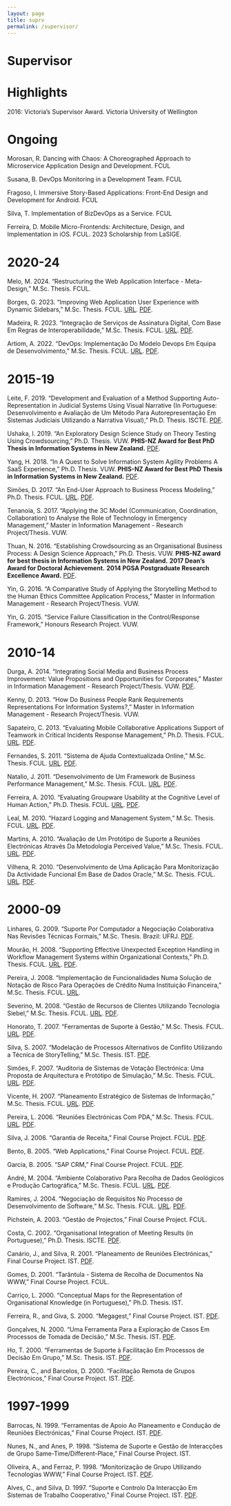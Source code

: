 ```yaml
---
layout: page
title: suprv
permalink: /supervisor/
---
```


# Supervisor

# Highlights

2016: Victoria’s Supervisor Award. Victoria University of Wellington

# Ongoing

Morosan, R. Dancing with Chaos: A Choreographed Approach to Microservice Application Design and Development. FCUL

Susana, B. DevOps Monitoring in a Development Team. FCUL

Fragoso, I. Immersive Story-Based Applications: Front-End Design and Development for Android. FCUL

Silva, T. Implementation of BizDevOps as a Service. FCUL

Ferreira, D. Mobile Micro-Frontends: Architecture, Design, and Implementation in iOS. FCUL. 2023 Scholarship from LaSIGE.

# 2020-24

Melo, M.  2024.  “Restructuring the Web Application Interface - Meta-Design,” M.Sc. Thesis.  FCUL.

Borges, G.  2023.  “Improving Web Application User Experience with Dynamic Sidebars,” M.Sc. Thesis.  FCUL.  [URL](http://hdl.handle.net/10451/61473).  [PDF](https://paantunes.github.io/assets/pdf/T41.pdf).

Madeira, R.  2023.  “Integração de Serviços de Assinatura Digital, Com Base Em Regras de Interoperabilidade,” M.Sc. Thesis.  FCUL.  [URL](http://hdl.handle.net/10451/59202).  [PDF](https://paantunes.github.io/assets/pdf/T40.pdf).

Artiom, A.  2022.  “DevOps: Implementação Do Modelo Devops Em Equipa de Desenvolvimento,” M.Sc. Thesis.  FCUL.  [URL](http://hdl.handle.net/10451/56773).  [PDF](https://paantunes.github.io/assets/pdf/T39.pdf).

# 2015-19

Leite, F.  2019.  “Development and Evaluation of a Method Supporting Auto-Representation in Judicial Systems Using Visual Narrative (In Portuguese: Desenvolvimento e Avaliação de Um Método Para Autorepresentação Em Sistemas Judiciais Utilizando a Narrativa Visual),” Ph.D. Thesis.  ISCTE.  [PDF](https://paantunes.github.io/assets/pdf/T38.pdf).

Ushaka, I.  2019.  “An Exploratory Design Science Study on Theory Testing Using Crowdsourcing,” Ph.D. Thesis.  VUW. **PHIS-NZ Award for Best PhD Thesis in Information Systems in New Zealand.**  [PDF](https://paantunes.github.io/assets/pdf/T37.pdf).

Yang, H.  2018.  “In A Quest to Solve Information System Agility Problems A SaaS Experience,” Ph.D. Thesis.  VUW. **PHIS-NZ Award for Best PhD Thesis in Information Systems in New Zealand.** [PDF](https://paantunes.github.io/assets/pdf/T36.pdf).

Simões, D.  2017.  “An End-User Approach to Business Process Modeling,” Ph.D. Thesis.  FCUL.  [URL](http://hdl.handle.net/10451/28485).  [PDF](https://paantunes.github.io/assets/pdf/T35.pdf).

Tenanoia, S.  2017.  “Applying the 3C Model (Communication, Coordination, Collaboration) to Analyse the Role of Technology in Emergency Management,” Master in Information Management - Research Project/Thesis.  VUW.

Thuan, N.  2016.  “Establishing Crowdsourcing as an Organisational Business Process: A Design Science Approach,” Ph.D. Thesis.  VUW. **PHIS-NZ award for best thesis in Information Systems in New Zealand.** **2017 Dean’s Award for Doctoral Achievement.** **2014 PGSA Postgraduate Research Excellence Award.** [PDF](https://paantunes.github.io/assets/pdf/T34.pdf).

Yin, G.  2016.  “A Comparative Study of Applying the Storytelling Method to the Human Ethics Committee Application Process,” Master in Information Management - Research Project/Thesis.  VUW.

Yin, G.  2015.  “Service Failure Classification in the Control/Response Framework,” Honours Research Project.  VUW.

# 2010-14

Durga, A.  2014.  “Integrating Social Media and Business Process Improvement: Value Propositions and Opportunities for Corporates,” Master in Information Management - Research Project/Thesis.  VUW.  [PDF](https://paantunes.github.io/assets/pdf/T33.pdf).

Kenny, D.  2013.  “How Do Business People Rank Requirements Representations For Information Systems?,” Master in Information Management - Research Project/Thesis.  VUW.

Sapateiro, C.  2013.  “Evaluating Mobile Collaborative Applications Support of Teamwork in Critical Incidents Response Management,” Ph.D. Thesis.  FCUL.  [URL](https://biblios.ciencias.ulisboa.pt/detalhes/58244).  [PDF](https://paantunes.github.io/assets/pdf/T32.pdf).

Fernandes, S.  2011.  “Sistema de Ajuda Contextualizada Online,” M.Sc. Thesis.  FCUL.  [URL](http://hdl.handle.net/10451/8048).  [PDF](https://paantunes.github.io/assets/pdf/T31.pdf).

Natalio, J.  2011.  “Desenvolvimento de Um Framework de Business Performance Management,” M.Sc. Thesis.  FCUL.  [URL](http://hdl.handle.net/10451/9151).  [PDF](https://paantunes.github.io/assets/pdf/T30.pdf).

Ferreira, A.  2010.  “Evaluating Groupware Usability at the Cognitive Level of Human Action,” Ph.D. Thesis.  FCUL.  [URL](http://hdl.handle.net/10451/2416).  [PDF](https://paantunes.github.io/assets/pdf/T27.pdf).

Leal, M.  2010.  “Hazard Logging and Management System,” M.Sc. Thesis.  FCUL.  [URL](http://hdl.handle.net/10451/5511).  [PDF](https://paantunes.github.io/assets/pdf/T28.pdf).

Martins, A.  2010.  “Avaliação de Um Protótipo de Suporte a Reuniões Electrónicas Através Da Metodologia Perceived Value,” M.Sc. Thesis.  FCUL.  [URL](http://hdl.handle.net/10451/4623).  [PDF](https://paantunes.github.io/assets/pdf/T26.pdf).

Vilhena, R.  2010.  “Desenvolvimento de Uma Aplicação Para Monitorização Da Actividade Funcional Em Base de Dados Oracle,” M.Sc. Thesis.  FCUL.  [URL](http://hdl.handle.net/10451/5490).  [PDF](https://paantunes.github.io/assets/pdf/T25.pdf).

# 2000-09

Linhares, G.  2009.  “Suporte Por Computador a Negociação Colaborativa Nas Revisões Técnicas Formais,” M.Sc. Thesis.  Brazil: UFRJ.  [PDF](https://paantunes.github.io/assets/pdf/T29.pdf).

Mourão, H.  2008.  “Supporting Effective Unexpected Exception Handling in Workflow Management Systems within Organizational Contexts,” Ph.D. Thesis.  FCUL.  [URL](http://hdl.handle.net/10451/1677).  [PDF](https://paantunes.github.io/assets/pdf/T22.pdf).

Pereira, J.  2008.  “Implementação de Funcionalidades Numa Solução de Notação de Risco Para Operações de Crédito Numa Instituição Financeira,” M.Sc. Thesis.  FCUL.  [URL](http://hdl.handle.net/10451/6212).

Severino, M.  2008.  “Gestão de Recursos de Clientes Utilizando Tecnologia Siebel,” M.Sc. Thesis.  FCUL.  [URL](http://hdl.handle.net/10451/15239).  [PDF](https://paantunes.github.io/assets/pdf/T24.pdf).

Honorato, T.  2007.  “Ferramentas de Suporte à Gestão,” M.Sc. Thesis.  FCUL.  [URL](https://biblios.ciencias.ulisboa.pt/detalhes/58238).  [PDF](https://paantunes.github.io/assets/pdf/T20.pdf).

Silva, S.  2007.  “Modelação de Processos Alternativos de Conflito Utilizando a Técnica de StoryTelling,” M.Sc. Thesis.  IST.  [PDF](https://paantunes.github.io/assets/pdf/T18.pdf).

Simões, F.  2007.  “Auditoria de Sistemas de Votação Electrónica: Uma Proposta de Arquitectura e Protótipo de Simulação,” M.Sc. Thesis.  FCUL.  [URL](https://biblios.ciencias.ulisboa.pt/detalhes/33142).  [PDF](https://paantunes.github.io/assets/pdf/T19.pdf).

Vicente, H.  2007.  “Planeamento Estratégico de Sistemas de Informação,” M.Sc. Thesis.  FCUL.  [URL](https://biblios.ciencias.ulisboa.pt/detalhes/58237).  [PDF](https://paantunes.github.io/assets/pdf/T21.pdf).

Pereira, L.  2006.  “Reuniões Electrónicas Com PDA,” M.Sc. Thesis.  FCUL.  [URL](https://biblios.ciencias.ulisboa.pt/detalhes/58239).  [PDF](https://paantunes.github.io/assets/pdf/T16.pdf).

Silva, J.  2006.  “Garantia de Receita,” Final Course Project.  FCUL.  [PDF](https://paantunes.github.io/assets/pdf/T17.pdf).

Bento, B.  2005.  “Web Applications,” Final Course Project.  FCUL.  [PDF](https://paantunes.github.io/assets/pdf/T15.pdf).

Garcia, B.  2005.  “SAP CRM,” Final Course Project.  FCUL.  [PDF](https://paantunes.github.io/assets/pdf/T14.pdf).

André, M.  2004.  “Ambiente Colaborativo Para Recolha de Dados Geológicos e Produção Cartográfica,” M.Sc. Thesis.  FCUL.  [URL](https://biblios.ciencias.ulisboa.pt/detalhes/58240).  [PDF](https://paantunes.github.io/assets/pdf/T12.pdf).

Ramires, J.  2004.  “Negociação de Requisitos No Processo de Desenvolvimento de Software,” M.Sc. Thesis.  FCUL.  [URL](https://biblios.ciencias.ulisboa.pt/detalhes/33373).  [PDF](https://paantunes.github.io/assets/pdf/T13.pdf).

Pichstein, A.  2003.  “Gestão de Projectos,” Final Course Project.  FCUL.

Costa, C.  2002.  “Organisational Integration of Meeting Results (in Portuguese),” Ph.D. Thesis.  ISCTE.  [PDF](https://paantunes.github.io/assets/pdf/T11.pdf).

Canário, J., and Silva, R.  2001.  “Planeamento de Reuniões Electrónicas,” Final Course Project.  IST.  [PDF](https://paantunes.github.io/assets/pdf/T10.pdf).

Gomes, D.  2001.  “Tarântula - Sistema de Recolha de Documentos Na WWW,” Final Course Project.  FCUL.

Carriço, L.  2000.  “Conceptual Maps for the Representation of Organisational Knowledge (in Portuguese),” Ph.D. Thesis.  IST.

Ferreira, R., and Giva, S.  2000.  “Megagest,” Final Course Project.  IST.  [PDF](https://paantunes.github.io/assets/pdf/T08.pdf).

Gonçalves, N.  2000.  “Uma Ferramenta Para a Exploração de Casos Em Processos de Tomada de Decisão,” M.Sc. Thesis.  IST.  [PDF](https://paantunes.github.io/assets/pdf/T07.pdf).

Ho, T.  2000.  “Ferramentas de Suporte à Facilitação Em Processos de Decisão Em Grupo,” M.Sc. Thesis.  IST.  [PDF](https://paantunes.github.io/assets/pdf/T06.pdf).

Pereira, C., and Barcelos, D.  2000.  “Facilitação Remota de Grupos Electrónicos,” Final Course Project.  IST.  [PDF](https://paantunes.github.io/assets/pdf/T09.pdf).

# 1997-1999

Barrocas, N.  1999.  “Ferramentas de Apoio Ao Planeamento e Condução de Reuniões Electrónicas,” Final Course Project.  IST.  [PDF](https://paantunes.github.io/assets/pdf/T05.pdf).

Nunes, N., and Anes, P.  1998.  “Sistema de Suporte e Gestão de Interacções de Grupo Same-Time/Different-Place,” Final Course Project.  IST.

Oliveira, A., and Ferraz, P.  1998.  “Monitorização de Grupo Utilizando Tecnologias WWW,” Final Course Project.  IST.  [PDF](https://paantunes.github.io/assets/pdf/T03.pdf).

Alves, C., and Silva, D.  1997.  “Suporte e Controlo Da Interacção Em Sistemas de Trabalho Cooperativo,” Final Course Project.  IST.  [PDF](https://paantunes.github.io/assets/pdf/T04.pdf).
